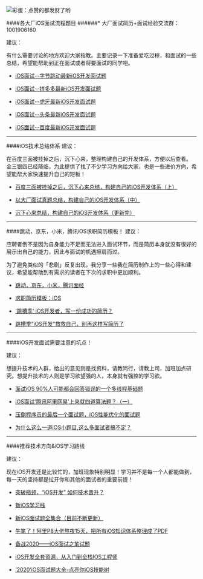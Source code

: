 ![彩蛋：点赞的都发财了哟](https://upload-images.jianshu.io/upload_images/19704571-dff5e6564c290f56.png?imageMogr2/auto-orient/strip%7CimageView2/2/w/1240)

####各大厂iOS面试流程题目
######* 大厂面试简历+面试经验交流群：1001906160

建议：

有什么需要讨论的地方欢迎大家指教。主要记录一下准备爱吃过程，和面试的一些总结，希望能帮助到正在面试或者将要面试的同学吧。

* [iOS面试--字节跳动最新iOS开发面试题](https://www.jianshu.com/p/46a4533f99ca)

* [iOS面试--拼多多最新iOS开发面试题](https://www.jianshu.com/p/77f8f69b1d8e)

* [iOS面试--虎牙最新iOS开发面试题](https://www.jianshu.com/p/17849abb722c)

* [iOS面试--头条最新iOS开发面试题](https://www.jianshu.com/p/56283e71600d)

* [iOS面试--百度最新iOS开发面试题](https://www.jianshu.com/p/edcf6c1f24cc)

********************
####iOS技术总结体系
建议：

在百度三面被挂掉之后，沉下心来，整理构建自己的开发体系，方便以后查看。 金三银四已经降临，为此提供了找了不少学习方向给大家，也是一些进价方向，希望能帮大家快速提升自己的短板！


* [百度三面被挂掉之后，沉下心来总结，构建自己的iOS开发体系（上）](https://www.jianshu.com/p/591a4231888e)

* [以大厂面试真题总结，构建自己的iOS开发体系（中）](https://www.jianshu.com/p/63963c36729f)

* [沉下心来总结，构建自己的iOS开发体系（更新完）](https://www.jianshu.com/p/c2250043a069)

********************
####跳动，京东，小米，腾讯iOS求职简历模板！
建议：

应聘者倒不是因为自身能力不足而无法进入面试环节，而是简历本身就没有很好的展示出自己的能力，因此与面试的机遇擦肩而过。

为了避免类似的「悲剧」反复出现，我分享一些我在简历制作上的一些心得和建议，希望能帮助到有需求的读者在下次的求职中更加顺利。



* [跳动，京东，小米，腾讯面经](https://www.jianshu.com/p/a376129a2808)

* [求职简历模板：iOS](https://www.jianshu.com/p/7a1c23c9f13a)

* [‘跳槽季’ iOS开发者，写一份成功的简历？](https://www.jianshu.com/p/3b4109e8ea57)

* [跳槽季“iOS开发”救救自己，别再这样写简历了](https://www.jianshu.com/p/13e556de9cff)
********************
####iOS开发面试需要注意的坑点！

建议：

想提升技术的人群，给出的意见则是找资料，请教同行，请教上司，加班加点研究。想提升技术的人则是学习欲望强的人，本身就有强控的学习欲。


* [面试iOS 90%人可能都会回答错误的一个多线程基础题](https://www.jianshu.com/p/7ad1e5e0b118)

* [iOS面试‘腾讯阿里网易’上来就四道算法题？（一）](https://www.jianshu.com/p/57ee0efb6892)

* [压倒程序员的最后一个面试题，iOS性能优化的面试题](https://www.jianshu.com/p/4f5fa028339f)

* [为什么这么一道iOS小题目,这么多面试者搞不定？](https://www.jianshu.com/p/dbdab3e716bf)

********************

####推荐技术方向&iOS学习路线



建议：

现在iOS开发还是比较忙的，加班现象特别明显！学习并不是每一个人都能做到，每一天的坚持都是拉开你和其他的面试者的重要前提！


* [突破瓶颈，“iOS开发” 如何技术晋升？](https://www.jianshu.com/p/66ac8ec43243)

* [新iOS学习栈](https://www.jianshu.com/p/c888fd323e3a)

* [新iOS面试题全集合（目前不断更新）](https://www.jianshu.com/p/475a31539788)

* [牛笔了！阿里P8大佬熬夜15天，把所有iOS知识体系整理成了PDF](https://www.jianshu.com/p/2ff4117ca518)

* [备战2020——iOS面试之笔试题](https://www.jianshu.com/p/cecd508dc9d0)

* [iOS开发全套资源，从入门到全栈IOS工程师](https://www.jianshu.com/p/0e819f8d59ce)

* [‘2020’iOS面试题大全-点亮你iOS技能树](https://www.jianshu.com/p/8ecde6197f5a)
